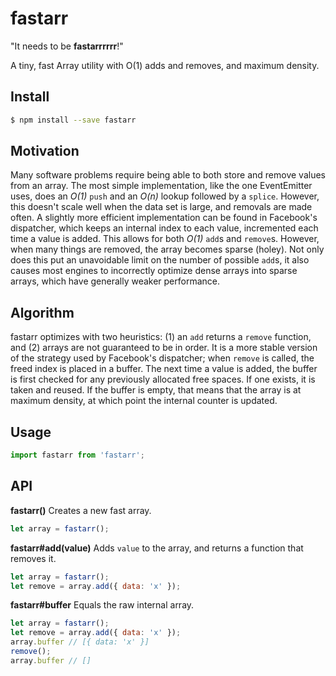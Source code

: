 # fastarr
"It needs to be **fastarrrrrr**!"

A tiny, fast Array utility with O(1) adds and removes, and maximum density.

## Install

```sh
$ npm install --save fastarr
```

## Motivation
Many software problems require being able to both store and remove values from an array. The most simple implementation, like the one EventEmitter uses, does an *O(1)* `push` and an *O(n)* lookup followed by a `splice`. However, this doesn't scale well when the data set is large, and removals are made often. A slightly more efficient implementation can be found in Facebook's dispatcher, which keeps an internal index to each value, incremented each time a value is added. This allows for both *O(1)* `add`s and `remove`s. However, when many things are removed, the array becomes sparse (holey). Not only does this put an unavoidable limit on the number of possible `add`s, it also causes most engines to incorrectly optimize dense arrays into sparse arrays, which have generally weaker performance.

## Algorithm
fastarr optimizes with two heuristics: (1) an `add` returns a `remove` function, and (2) arrays are not guaranteed to be in order. It is a more stable version of the strategy used by Facebook's dispatcher; when `remove` is called, the freed index is placed in a buffer. The next time a value is added, the buffer is first checked for any previously allocated free spaces. If one exists, it is taken and reused. If the buffer is empty, that means that the array is at maximum density, at which point the internal counter is updated.

## Usage

```js
import fastarr from 'fastarr';
```

## API

**fastarr()**
Creates a new fast array.
```js
let array = fastarr();
```

**fastarr#add(value)**
Adds `value` to the array, and returns a function that removes it.
```js
let array = fastarr();
let remove = array.add({ data: 'x' });
```

**fastarr#buffer**
Equals the raw internal array.
```js
let array = fastarr();
let remove = array.add({ data: 'x' });
array.buffer // [{ data: 'x' }]
remove();
array.buffer // []
```
